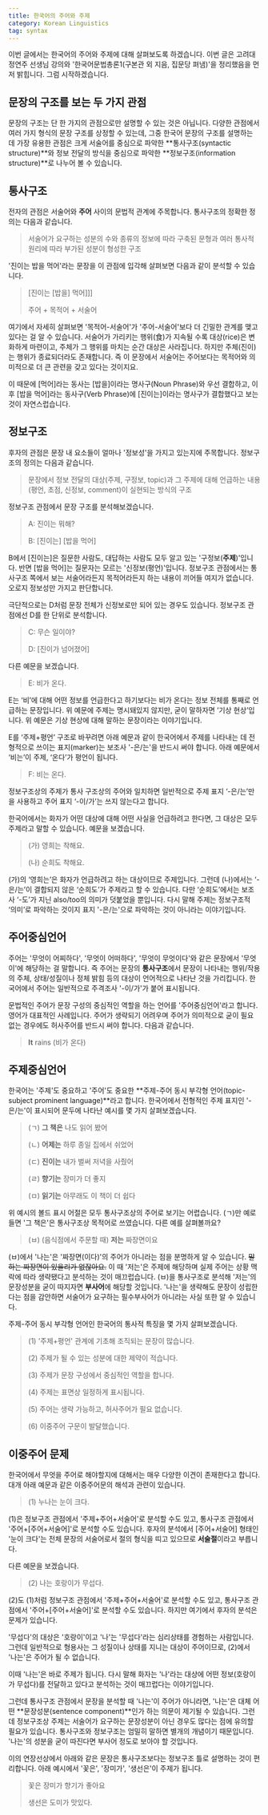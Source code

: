 ```yaml
---
title: 한국어의 주어와 주제
category: Korean Linguistics
tag: syntax
---
```


이번 글에서는 한국어의 주어와 주제에 대해 살펴보도록 하겠습니다. 이번 글은 고려대 정연주 선생님 강의와 '한국어문법총론1(구본관 외 지음, 집문당 펴냄)'을 정리했음을 먼저 밝힙니다. 그럼 시작하겠습니다.





## 문장의 구조를 보는 두 가지 관점

문장의 구조는 단 한 가지의 관점으로만 설명할 수 있는 것은 아닙니다. 다양한 관점에서 여러 가지 형식의 문장 구조를 상정할 수 있는데, 그중 한국어 문장의 구조를 설명하는 데 가장 유용한 관점은 크게 서술어를 중심으로 파악한 **통사구조(syntactic structure)**와 정보 전달의 방식을 중심으로 파악한 **정보구조(information structure)**로 나누어 볼 수 있습니다. 





## 통사구조

전자의 관점은 서술어와 **주어** 사이의 문법적 관계에 주목합니다. 통사구조의 정확한 정의는 다음과 같습니다.

> 서술어가 요구하는 성분의 수와 종류의 정보에 따라 구축된 문형과 여러 통사적 원리에 따라 부가된 성분이 형성한 구조

'진이는 밥을 먹어'라는 문장을 이 관점에 입각해 살펴보면 다음과 같이 분석할 수 있습니다. 

> [진이는 [밥을] 먹어]]] 
>
> 주어 + 목적어 + 서술어

여기에서 자세히 살펴보면 '목적어-서술어'가 '주어-서술어'보다 더 긴밀한 관계를 맺고 있다는 걸 알 수 있습니다. 서술어가 가리키는 행위(食)가 지속될 수록 대상(rice)은 변화하게 마련이고, 주체가 그 행위를 마치는 순간 대상은 사라집니다. 하지만 주체(진이)는 행위가 종료되더라도 존재합니다. 즉 이 문장에서 서술어는 주어보다는 목적어와 의미적으로 더 큰 관련을 갖고 있다는 것이지요. 

이 때문에 [먹어]라는 동사는 [밥을]이라는 명사구(Noun Phrase)와 우선 결합하고, 이후 [밥을 먹어]라는 동사구(Verb Phrase)에 [진이는]이라는 명사구가 결합했다고 보는 것이 자연스럽습니다.





## 정보구조

후자의 관점은 문장 내 요소들이 얼마나 '정보성'을 가지고 있는지에 주목합니다. 정보구조의 정의는 다음과 같습니다.

> 문장에서 정보 전달의 대상(주제, 구정보, topic)과 그 주제에 대해 언급하는 내용(평언, 초점, 신정보, comment)이 실현되는 방식의 구조

정보구조 관점에서 문장 구조를 분석해보겠습니다.

> A: 진이는 뭐해?
>
> B: [진이는] \[밥을 먹어]

B에서 [진이는]은 질문한 사람도, 대답하는 사람도 모두 알고 있는 '구정보(**주제**)'입니다. 반면 [밥을 먹어]는 질문자는 모르는 '신정보(평언)'입니다. 정보구조 관점에서는 통사구조 쪽에서 보는 서술어라든지 목적어라든지 하는 내용이 끼어들 여지가 없습니다. 오로지 정보성만 가지고 판단합니다. 

극단적으로는 D처럼 문장 전체가 신정보로만 되어 있는 경우도 있습니다. 정보구조 관점에선 D를 한 단위로 분석합니다.

> C: 무슨 일이야?
>
> D: [진이가 넘어졌어]

다른 예문을 보겠습니다.

> E: 비가 온다.

E는 ‘비’에 대해 어떤 정보를 언급한다고 하기보다는 비가 온다는 정보 전체를 통째로 언급하는 문장입니다. 위 예문에 주제는 명시돼있지 않지만, 굳이 말하자면 ‘기상 현상’입니다. 위 예문은 기상 현상에 대해 말하는 문장이라는 이야기입니다.

E를 ‘주제+평언’ 구조로 바꾸려면 아래 예문과 같이 한국어에서 주제를 나타내는 데 전형적으로 쓰이는 표지(marker)는 보조사 '-은/는'을 반드시 써야 합니다. 아래 예문에서 ‘비는’이 주제, ‘온다’가 평언이 됩니다.

> F: 비는 온다.

정보구조상의 주제가 통사 구조상의 주어와 일치하면 일반적으로 주제 표지 ‘-은/는’만을 사용하고 주어 표지 ‘-이/가’는 쓰지 않는다고 합니다.

한국어에서는 화자가 어떤 대상에 대해 어떤 사실을 언급하려고 한다면, 그 대상은 모두 주제라고 말할 수 있습니다. 예문을 보겠습니다.

> (가) 영희는 착해요.
>
> (나) 순희도 착해요.

(가)의 ‘영희는’은 화자가 언급하려고 하는 대상이므로 주제입니다. 그런데 (나)에서는 ‘-은/는’이 결합되지 않은 ‘순희도’가 주제라고 할 수 있습니다. 다만 ‘순희도’에서는 보조사 ‘-도’가 지닌 also/too의 의미가 덧붙었을 뿐입니다. 다시 말해 주제는 정보구조적 ‘의미’로 파악하는 것이지 표지 '-은/는'으로 파악하는 것이 아니라는 이야기입니다.





## 주어중심언어

주어는 '무엇이 어찌하다', '무엇이 어떠하다', '무엇이 무엇이다'와 같은 문장에서 '무엇이'에 해당하는 걸 말합니다. 즉 주어는 문장의 **통사구조**에서 문장이 나타내는 행위/작용의 주체, 상태/성질이나 정체 밝힘 등의 대상이 언어적으로 나타난 것을 가리킵니다. 한국어에서 주어는 일반적으로 주격조사 '-이/가'가 붙어 표시됩니다. 

문법적인 주어가 문장 구성의 중심적인 역할을 하는 언어를 '주어중심언어'라고 합니다. 영어가 대표적인 사례입니다. 주어가 생략되기 어려우며 주어가 의미적으로 굳이 필요 없는 경우에도 허사주어를 반드시 써야 합니다. 다음과 같습니다.

> **It** rains (비가 온다)





## 주제중심언어

한국어는 '주제'도 중요하고 '주어'도 중요한 **주제-주어 동시 부각형 언어(topic-subject prominent language)**라고 합니다. 한국어에서 전형적인 주제 표지인 '-은/는'이 표시되어 문두에 나타난 예시를 몇 가지 살펴보겠습니다.

> (ㄱ) **그 책은** 나도 읽어 봤어
>
> (ㄴ) **어제는** 하루 종일 집에서 쉬었어
>
> (ㄷ) **진이는** 내가 벌써 저녁을 사줬어
>
> (ㄹ) **향기는** 장미가 더 좋지
>
> (ㅁ) **읽기는** 아무래도 이 책이 더 쉽다

위 예시의 볼드 표시 어절은 모두 통사구조상의 주어로 보기는 어렵습니다. (ㄱ)만 예로 들면 '그 책은'은 통사구조상 목적어로 쓰였습니다. 다른 예를 살펴볼까요?

> (ㅂ) (음식점에서 주문할 때) **저는** 짜장면이요

(ㅂ)에서 '나는'은 '짜장면(이다)'의 주어가 아니라는 점을 분명하게 알 수 있습니다. ~~말하는 짜장면이 있을리가 없잖아요.~~ 이 때 '저는'은 주제에 해당하며 실제 주어는 상황 맥락에 따라 생략됐다고 분석하는 것이 매끄럽습니다. (ㅂ)을 통사구조로 분석해 '저는'의 문장성분을 굳이 따지자면 **부사어**에 해당할 것입니다. '나는'을 생략해도 문장이 성립한다는 점을 감안하면 서술어가 요구하는 필수부사어가 아니라는 사실 또한 알 수 있습니다.

주제-주어 동시 부각형 언어인 한국어의 통사적 특징을 몇 가지 살펴보겠습니다.

> (1) '주제+평언' 관계에 기초해 조직되는 문장이 많습니다. 
>
> (2) 주제가 될 수 있는 성분에 대한 제약이 적습니다. 
>
> (3) 주제가 문장 구성에서 중심적인 역할을 합니다.
>
> (4) 주제는 표면상 일정하게 표시됩니다.
>
> (5) 주어는 생략 가능하고, 허사주어가 필요 없습니다.
>
> (6) 이중주어 구문이 발달했습니다.





## 이중주어 문제

한국어에서 무엇을 주어로 해야할지에 대해서는 매우 다양한 이견이 존재한다고 합니다. 대개 아래 예문과 같은 이중주어문의 해석과 관련이 있습니다.

> (1) 누나는 눈이 크다.

(1)은 정보구조 관점에서 '주제+주어+서술어'로 분석할 수도 있고, 통사구조 관점에서 '주어+[주어+서술어]'로 분석할 수도 있습니다. 후자의 분석에서 [주어+서술어] 형태인 '눈이 크다'는 전체 문장의 서술어로서 절의 형식을 띠고 있으므로 **서술절**이라고 부릅니다. 

다른 예문을 보겠습니다.

> (2) 나는 호랑이가 무섭다.

(2)도 (1)처럼 정보구조 관점에서 '주제+주어+서술어'로 분석할 수도 있고, 통사구조 관점에서 '주어+[주어+서술어]'로 분석할 수도 있습니다. 하지만 여기에서 후자의 분석은 문제가 있습니다. 

'무섭다'의 대상은 '호랑이'이고 '나'는 '무섭다'라는 심리상태를 경험하는 사람입니다. 그런데 일반적으로 형용사는 그 성질이나 상태를 지니는 대상이 주어이므로, (2)에서 '나는'은 주어가 될 수 없습니다. 

이때 '나는'은 바로 주제가 됩니다. 다시 말해 화자는 '나'라는 대상에 어떤 정보(호랑이가 무섭다)를 전달하고 있다고 분석하는 것이 매끄럽다는 이야기입니다.

그런데 통사구조 관점에서 문장을 분석할 때 '나는'이 주어가 아니라면, '나는'은 대체 어떤 **문장성분(sentence component)**인가 하는 의문이 제기될 수 있습니다. 그런데 정보구조상 주제는 서술어가 요구하는 문장성분이 아닌 경우도 많다는 점에 유의할 필요가 있습니다. 통사구조와 정보구조는 엄밀히 말하면 별개의 개념이기 때문입니다. '나는'의 성분을 굳이 따진다면 부사어 정도로 보아야 할 것입니다.

이의 연장선상에서 아래와 같은 문장은 통사구조보다는 정보구조 틀로 설명하는 것이 편리합니다. 아래 예시에서 '꽃은', '장미가', '생선은'이 주제가 됩니다.

> 꽃은 장미가 향기가 좋아요
>
> 생선은 도미가 맛있다.

